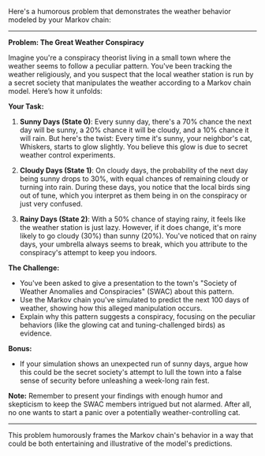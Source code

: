 Here's a humorous problem that demonstrates the weather behavior modeled by your Markov chain:

---

**Problem: The Great Weather Conspiracy**

Imagine you're a conspiracy theorist living in a small town where the weather seems to follow a peculiar pattern. You've been tracking the weather religiously, and you suspect that the local weather station is run by a secret society that manipulates the weather according to a Markov chain model. Here’s how it unfolds:

**Your Task:**

1. **Sunny Days (State 0)**: Every sunny day, there's a 70% chance the next day will be sunny, a 20% chance it will be cloudy, and a 10% chance it will rain. But here's the twist: Every time it's sunny, your neighbor's cat, Whiskers, starts to glow slightly. You believe this glow is due to secret weather control experiments.

2. **Cloudy Days (State 1)**: On cloudy days, the probability of the next day being sunny drops to 30%, with equal chances of remaining cloudy or turning into rain. During these days, you notice that the local birds sing out of tune, which you interpret as them being in on the conspiracy or just very confused.

3. **Rainy Days (State 2)**: With a 50% chance of staying rainy, it feels like the weather station is just lazy. However, if it does change, it's more likely to go cloudy (30%) than sunny (20%). You've noticed that on rainy days, your umbrella always seems to break, which you attribute to the conspiracy's attempt to keep you indoors.

**The Challenge:**

- You've been asked to give a presentation to the town's "Society of Weather Anomalies and Conspiracies" (SWAC) about this pattern. 
- Use the Markov chain you've simulated to predict the next 100 days of weather, showing how this alleged manipulation occurs. 
- Explain why this pattern suggests a conspiracy, focusing on the peculiar behaviors (like the glowing cat and tuning-challenged birds) as evidence.

**Bonus:**
- If your simulation shows an unexpected run of sunny days, argue how this could be the secret society's attempt to lull the town into a false sense of security before unleashing a week-long rain fest.

**Note:** Remember to present your findings with enough humor and skepticism to keep the SWAC members intrigued but not alarmed. After all, no one wants to start a panic over a potentially weather-controlling cat. 

---

This problem humorously frames the Markov chain's behavior in a way that could be both entertaining and illustrative of the model's predictions.
